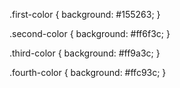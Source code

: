 .first-color { 
	background: #155263; 
}
	
.second-color { 
	background: #ff6f3c; 
}

.third-color { 
	background: #ff9a3c; 
}

.fourth-color { 
	background: #ffc93c; 
}